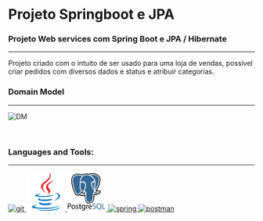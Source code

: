 # Projeto Springboot e JPA
<h3>Projeto Web services com Spring Boot e JPA / Hibernate </h3>
<hr>

Projeto criado com o intuito de ser usado para uma loja de vendas, possível criar pedidos com diversos dados e status e atribuir categorias.
<h3>Domain Model</h3>
<hr>

![DM]([http://url/to/img.png](https://github.com/BodeDimitri/workshop-springboot-jpa/blob/master/print/DM.JPG))

<br>
<h3 align="left">Languages and Tools:</h3>
<hr>

<p align="left"> </a> <a href="https://git-scm.com/" target="_blank" rel="noreferrer"> <img src="https://www.vectorlogo.zone/logos/git-scm/git-scm-icon.svg" alt="git" width="80" height="80"/> </a> <a href="https://www.java.com" target="_blank" rel="noreferrer"> <img src="https://raw.githubusercontent.com/devicons/devicon/master/icons/java/java-original.svg" alt="java" width="80" height="80"/> </a> <a href="https://www.postgresql.org" target="_blank" rel="noreferrer"> <img src="https://raw.githubusercontent.com/devicons/devicon/master/icons/postgresql/postgresql-original-wordmark.svg" alt="postgresql" width="80" height="80"/>  <a href="https://spring.io/" target="_blank" rel="noreferrer"> <img src="https://www.vectorlogo.zone/logos/springio/springio-icon.svg" alt="spring" width="80" height="80"/> </a>  <a href="https://postman.com" target="_blank" rel="noreferrer"> <img src="https://www.vectorlogo.zone/logos/getpostman/getpostman-icon.svg" alt="postman" width="80" height="80"/> </a>
